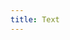 ```yaml
---
title: Text
---
```


<!--
The reference doc content is generated automatically from the source code.
To update this section, update the doc blocks in the source code
-->
